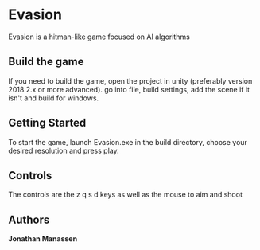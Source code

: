 # Evasion

Evasion is a hitman-like game focused on AI algorithms

## Build the game

If you need to build the game, open the project in unity (preferably version 2018.2.x or more advanced). go into file, build settings, add the scene if it isn't and build for windows.

## Getting Started

To start the game, launch Evasion.exe in the build directory, choose your desired resolution and press play.

## Controls

The controls are the z q s d keys as well as the mouse to aim and shoot

## Authors

**Jonathan Manassen**
